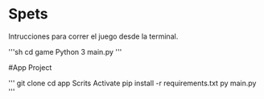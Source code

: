 # Spets

Intrucciones para correr el juego desde la terminal. 

'''sh
cd game
Python 3
main.py
'''

#App Project

'''
git clone
cd app
Scrits Activate
pip install -r requirements.txt
py main.py
'''